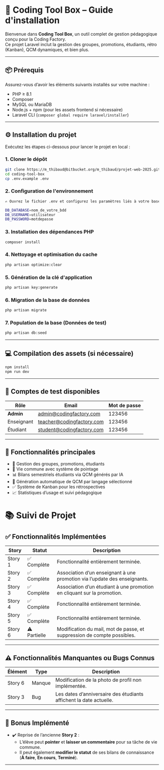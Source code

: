 # 🚀 Coding Tool Box – Guide d'installation

Bienvenue dans **Coding Tool Box**, un outil complet de gestion pédagogique conçu pour la Coding Factory.  
Ce projet Laravel inclut la gestion des groupes, promotions, étudiants, rétro (Kanban), QCM  dynamiques, et bien plus.

---

## 📦 Prérequis

Assurez-vous d’avoir les éléments suivants installés sur votre machine :

- PHP ≥ 8.1
- Composer
- MySQL ou MariaDB
- Node.js + npm (pour les assets frontend si nécessaire)
- Laravel CLI (`composer global require laravel/installer`)

---

## ⚙️ Installation du projet

Exécutez les étapes ci-dessous pour lancer le projet en local :

### 1. Cloner le dépôt

```bash
git clone https://m_thibaud@bitbucket.org/m_thibaud/projet-web-2025.git
cd coding-tool-box
cp .env.example .env
```

### 2. Configuration de l'environnement

```bash
✍️ Ouvrez le fichier .env et configurez les paramètres liés à votre base de données :

DB_DATABASE=nom_de_votre_bdd
DB_USERNAME=utilisateur
DB_PASSWORD=motdepasse
```

### 3. Installation des dépendances PHP

```bash
composer install
```

### 4. Nettoyage et optimisation du cache

```bash
php artisan optimize:clear
```

### 5. Génération de la clé d'application

```bash
php artisan key:generate
```

### 6. Migration de la base de données

```bash
php artisan migrate
```

### 7. Population de la base (Données de test)

```bash
php artisan db:seed
```

---

## 💻 Compilation des assets (si nécessaire)

```bash
npm install
npm run dev
```

---

## 👤 Comptes de test disponibles

| Rôle       | Email                         | Mot de passe |
|------------|-------------------------------|--------------|
| **Admin**  | admin@codingfactory.com       | 123456       |
| Enseignant | teacher@codingfactory.com     | 123456       |
| Étudiant   | student@codingfactory.com     | 123456       |

---

## 🚧 Fonctionnalités principales

- 🔧 Gestion des groupes, promotions, étudiants
- 📅 Vie commune avec système de pointage
- 📊 Bilans semestriels étudiants via QCM générés par IA
- 🧠 Génération automatique de QCM par langage sélectionné
- ✅ Système de Kanban pour les rétrospectives
- 📈 Statistiques d’usage et suivi pédagogique





# 📚 Suivi de Projet

## ✅ Fonctionnalités Implémentées

| Story        | Statut         | Description                                                                 |
|--------------|----------------|-----------------------------------------------------------------------------|
| Story 1      | ✅ Complète     | Fonctionnalité entièrement terminée.                                        |
| Story 2      | ✅ Complète     | Association d’un enseignant à une promotion via l’update des enseignants.   |
| Story 3      | ✅ Complète     | Association d’un étudiant à une promotion en cliquant sur la promotion.     |
| Story 4      | ✅ Complète     | Fonctionnalité entièrement terminée.                                        |
| Story 5      | ✅ Complète     | Fonctionnalité entièrement terminée.                                        |
| Story 6      | ⚠️ Partielle    | Modification du mail, mot de passe, et suppression de compte possibles.     |

---

## ⚠️ Fonctionnalités Manquantes ou Bugs Connus

| Élément                | Type    | Description                                                                 |
|------------------------|---------|-----------------------------------------------------------------------------|
| Story 6                | Manque  | Modification de la photo de profil non implémentée.                         |
| Story 3                | Bug     | Les dates d’anniversaire des étudiants affichent la date actuelle.         |

---

## 🎁 Bonus Implémenté

- ✔️ Reprise de l’ancienne **Story 2** :
    - L’élève peut **pointer** et **laisser un commentaire** pour sa tâche de vie commune.
    - Il peut également **modifier le statut** de ses bilans de connaissance (**À faire**, **En cours**, **Terminé**).

---




